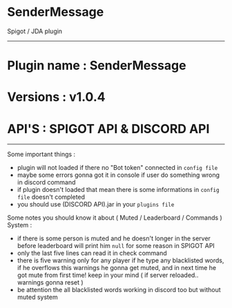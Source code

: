 # SenderMessage
Spigot / JDA plugin
____________________________

# Plugin name : SenderMessage

# Versions : v1.0.4

# API'S : SPIGOT API & DISCORD API
____________________________

Some important things :
 - plugin will not loaded if there no "Bot token" connected in `config file`
 - maybe some errors gonna got it in console if user do something wrong in discord command
 - if plugin doesn't loaded that mean there is some informations in `config file` doesn't completed
 - you should use (DISCORD API).jar in your `plugins file`

Some notes you should know it about ( Muted / Leaderboard / Commands ) System :
 - if there is some person is muted and he doesn't longer in the server before leaderboard will print him `null` for some reason in SPIGOT API
 - only the last five lines can read it in check command
 - there is five warning only for any player if he type any blacklisted words, if he overflows this warnings he gonna get muted, and in next time he    got mute from first time! keep in your mind ( if server reloaded.. warnings gonna reset )
 - be attention the all blacklisted words working in discord too but without muted system
